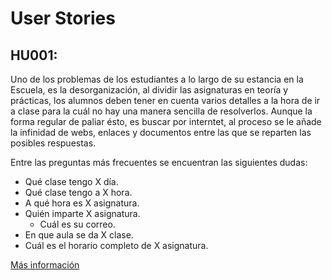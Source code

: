 # User Stories

## HU001:
Uno de los problemas de los estudiantes a lo largo de su estancia en la Escuela, es la desorganización, al dividir las asignaturas en teoría y prácticas, los alumnos deben tener en cuenta varios detalles a la hora de ir a clase para la cuál no hay una manera sencilla de resolverlos. Aunque la forma regular de paliar ésto, es buscar por interntet, al proceso se le añade la infinidad de webs, enlaces y documentos entre las que se reparten las posibles respuestas.

Entre las preguntas más frecuentes se encuentran las siguientes dudas:
- Qué clase tengo X día.
- Qué clase tengo a X hora.
- A qué hora es X asignatura.
- Quién imparte X asignatura.
  - Cuál es su correo.
- En que aula se da X clase.
- Cuál es el horario completo de X asignatura.

[Más información](https://github.com/Mario25402/AskETSIIT/blob/Objetivo-1/docs/journeys.md)
